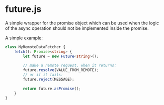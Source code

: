 # future.js

A simple wrapper for the promise object which can be used when the logic of the async operation should not be implemented 
inside the promise.

A simple example:

```typescript
class MyRemoteDataFetcher {
	fetch(): Promise<string> {
		let future = new Future<string>();
		
		// make a remote request, when it returns:
		future.resolve(VALUE_FROM_REMOTE);
		// or if it fails:
		future.reject(MESSAGE);
		
		return future.asPromise();
	}
}
```